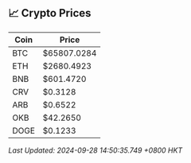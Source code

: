 ## 📈 Crypto Prices

| Coin | Price |
| ---- | ----- |
| BTC | $65807.0284 |
| ETH | $2680.4923 |
| BNB | $601.4720 |
| CRV | $0.3128 |
| ARB | $0.6522 |
| OKB | $42.2650 |
| DOGE | $0.1233 |

_Last Updated: 2024-09-28 14:50:35.749 +0800 HKT_